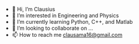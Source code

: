 - 👋 Hi, I’m Clausius
- 👀 I’m interested in Engineering and Physics 
- 🌱 I’m currently learning Python, C++, and Matlab
- 💞️ I’m looking to collaborate on ...
- 📫 How to reach me clausama16@gmail.com

<!---
klauxius/klauxius is a ✨ special ✨ repository because its `README.md` (this file) appears on your GitHub profile.
You can click the Preview link to take a look at your changes.
--->
